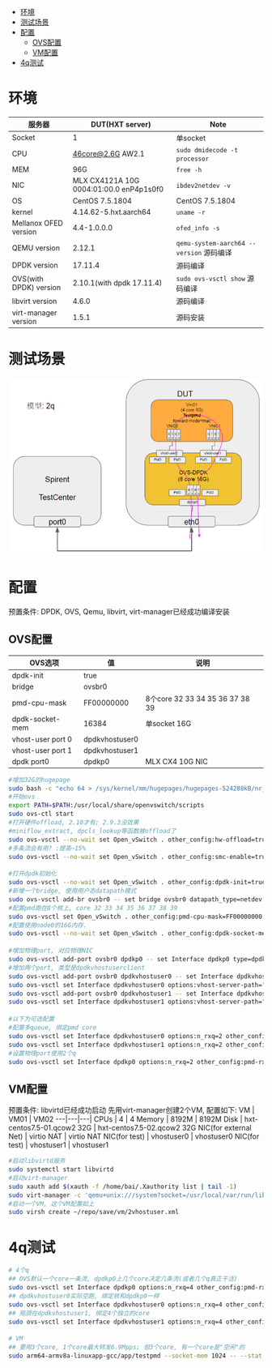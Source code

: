 - [环境](#环境)
- [测试场景](#测试场景)
- [配置](#配置)
  - [OVS配置](#ovs配置)
  - [VM配置](#vm配置)
- [4q测试](#4q测试)

# 环境
服务器 | DUT(HXT server) | Note
-----|-----|-----|
Socket| 1 | 单socket
CPU | 46core@2.6G AW2.1 | `sudo dmidecode -t processor`
MEM | 96G | `free -h`
NIC | MLX CX4121A 10G 0004:01:00.0 enP4p1s0f0| `ibdev2netdev -v`
OS | CentOS 7.5.1804 | CentOS 7.5.1804 | `cat /etc/redhat-release`
kernel | 4.14.62-5.hxt.aarch64 | `uname -r`
Mellanox OFED version | 4.4-1.0.0.0 | `ofed_info -s`
QEMU version | 2.12.1 | `qemu-system-aarch64 --version` 源码编译
DPDK version | 17.11.4 | 源码编译
OVS(with DPDK) version | 2.10.1(with dpdk 17.11.4) | `sudo ovs-vsctl show` 源码编译
libvirt version | 4.6.0 | 源码编译
virt-manager version | 1.5.1 | 源码安装

# 测试场景
![](img/OVS_DPDK_performance_HXT_ARM_server_20220929091521.png)  

# 配置
预置条件: DPDK, OVS, Qemu, libvirt, virt-manager已经成功编译安装

## OVS配置
OVS选项 | 值 | 说明
----|----|-----|
dpdk-init | true |
bridge | ovsbr0 |
pmd-cpu-mask | FF00000000 | 8个core 32 33 34 35 36 37 38 39
dpdk-socket-mem | 16384 | 单socket 16G
vhost-user port 0 |  dpdkvhostuser0 |
vhost-user port 1 |  dpdkvhostuser1 |
dpdk port0 | dpdkp0 | MLX CX4 10G NIC

```bash
#增加32G的hugepage
sudo bash -c "echo 64 > /sys/kernel/mm/hugepages/hugepages-524288kB/nr_hugepages"
#开始ovs
export PATH=$PATH:/usr/local/share/openvswitch/scripts
sudo ovs-ctl start
#打开硬件offload, 2.10才有; 2.9.3没效果
#miniflow_extract, dpcls_lookup等函数被offload了
sudo ovs-vsctl --no-wait set Open_vSwitch . other_config:hw-offload=true
#多条流会有用? :提高~15%
sudo ovs-vsctl --no-wait set Open_vSwitch . other_config:smc-enable=true

#打开dpdk初始化
sudo ovs-vsctl --no-wait set Open_vSwitch . other_config:dpdk-init=true
#新增一个bridge, 使用用户态datapath模式
sudo ovs-vsctl add-br ovsbr0 -- set bridge ovsbr0 datapath_type=netdev
#配置pmd跑在8个核上, core 32 33 34 35 36 37 38 39
sudo ovs-vsctl set Open_vSwitch . other_config:pmd-cpu-mask=FF00000000
#配置使用node0的16G内存.
sudo ovs-vsctl --no-wait set Open_vSwitch . other_config:dpdk-socket-mem="16384"

#增加物理port, 对应物理NIC
sudo ovs-vsctl add-port ovsbr0 dpdkp0 -- set Interface dpdkp0 type=dpdk options:dpdk-devargs=0004:01:00.0
#增加两个port, 类型是dpdkvhostuserclient
sudo ovs-vsctl add-port ovsbr0 dpdkvhostuser0 -- set Interface dpdkvhostuser0 type=dpdkvhostuserclient
sudo ovs-vsctl set Interface dpdkvhostuser0 options:vhost-server-path="/tmp/dpdkvhostuser0"
sudo ovs-vsctl add-port ovsbr0 dpdkvhostuser1 -- set Interface dpdkvhostuser1 type=dpdkvhostuserclient
sudo ovs-vsctl set Interface dpdkvhostuser1 options:vhost-server-path="/tmp/dpdkvhostuser1"

#以下为可选配置
#配置多queue, 绑定pmd core
sudo ovs-vsctl set Interface dpdkvhostuser0 options:n_rxq=2 other_config:pmd-rxq-affinity="0:34,1:35"
sudo ovs-vsctl set Interface dpdkvhostuser1 options:n_rxq=2 other_config:pmd-rxq-affinity="0:36,1:37"
#设置物理port使用2个q
sudo ovs-vsctl set Interface dpdkp0 options:n_rxq=2 other_config:pmd-rxq-affinity="0:32,1:33"
```

## VM配置
预置条件: libvirtd已经成功启动
先用virt-manager创建2个VM, 配置如下:
VM | VM01 | VM02
---|---|---|
CPUs | 4 | 4
Memory | 8192M | 8192M
Disk | hxt-centos7.5-01.qcow2 32G | hxt-centos7.5-02.qcow2 32G
NIC(for external Net) | virtio NAT |  virtio NAT
NIC(for test) | vhostuser0 | vhostuser0
NIC(for test) | vhostuser1 | vhostuser1
```bash
#启动libvirtd服务
sudo systemctl start libvirtd
#启动virt-manager
sudo xauth add $(xauth -f /home/bai/.Xauthority list | tail -1) 
sudo virt-manager -c 'qemu+unix:///system?socket=/usr/local/var/run/libvirt/libvirt-sock'
#启动一个VM, 这个VM配置如上
sudo virsh create ~/repo/save/vm/2vhostuser.xml
```

# 4q测试
```bash
# 4个q
## OVS默认一个core一条流, dpdkp0上几个core决定几条流(或者几个q真正干活)
sudo ovs-vsctl set Interface dpdkp0 options:n_rxq=4 other_config:pmd-rxq-affinity="0:32,1:33,2:34,3:35"
## dpdkvhostuser0实际空跑, 绑定核和dpdkp0一样
sudo ovs-vsctl set Interface dpdkvhostuser0 options:n_rxq=4 other_config:pmd-rxq-affinity="0:32,1:33,2:34,3:35"
## 瓶颈在dpdkvhostuser1, 绑定4个独立的core
sudo ovs-vsctl set Interface dpdkvhostuser1 options:n_rxq=4 other_config:pmd-rxq-affinity="0:36,1:37,2:38,3:39"

# VM
## 要用3个core, 1个core最大转发6.9Mpps; 但3个core, 有一个core是"空闲"的
sudo arm64-armv8a-linuxapp-gcc/app/testpmd --socket-mem 1024 -- --stat 2 --nb-cores=3 --rxq=4 --txq=4 --rxd=512 --txd=512 --burst=64 --port-topology=paired --forward-mode=mac -a
```

